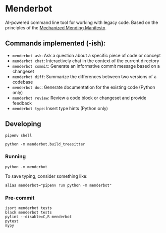 # Menderbot
AI-powered command line tool for working with legacy code. Based on the principles of the [Mechanized Mending Manifesto](https://mender.ai/docs/intro).

## Commands implemented (-ish):

* `menderbot ask`: Ask a question about a specific piece of code or concept
* `menderbot chat`: Interactively chat in the context of the current directory
* `menderbot commit`: Generate an informative commit message based on a changeset
* `menderbot diff`: Summarize the differences between two versions of a codebase
* `menderbot doc`: Generate documentation for the existing code (Python only)
* `menderbot review`: Review a code block or changeset and provide feedback
* `menderbot type`: Insert type hints (Python only)


## Developing

```
pipenv shell

python -m menderbot.build_treesitter
```
### Running
```
python -m menderbot
```

To save typing, consider something like:
```
alias menderbot="pipenv run python -m menderbot"
```
### Pre-commit

```
isort menderbot tests
black menderbot tests
pylint --disable=C,R menderbot
pytest
mypy
```